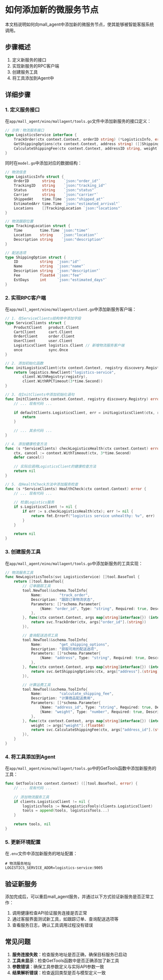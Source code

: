 # 如何添加新的微服务节点

本文档说明如何向mall_agent中添加新的微服务节点，使其能够被智能客服系统调用。

## 步骤概述

1. 定义新服务的接口
2. 实现新服务的RPC客户端
3. 创建服务工具
4. 将工具添加到Agent中

## 详细步骤

### 1. 定义服务接口

在`app/mall_agent/eino/mallagent/tools.go`文件中添加新服务的接口定义：

```go
// 示例：物流服务接口
type LogisticsService interface {
    TrackOrder(ctx context.Context, orderID string) (*LogisticsInfo, error)
    GetShippingOptions(ctx context.Context, address string) ([]ShippingOption, error)
    CalculateShippingFee(ctx context.Context, addressID string, weight float64) (float64, error)
}
```

同时在`model.go`中添加对应的数据结构：

```go
// 物流信息
type LogisticsInfo struct {
    OrderID      string    `json:"order_id"`
    TrackingID   string    `json:"tracking_id"`
    Status       string    `json:"status"`
    Carrier      string    `json:"carrier"`
    ShippedAt    time.Time `json:"shipped_at"`
    EstimatedArr time.Time `json:"estimated_arrival"`
    Locations    []TrackingLocation `json:"locations"`
}

// 物流跟踪位置
type TrackingLocation struct {
    Time        time.Time `json:"time"`
    Location    string    `json:"location"`
    Description string    `json:"description"`
}

// 配送选项
type ShippingOption struct {
    ID          string  `json:"id"`
    Name        string  `json:"name"`
    Description string  `json:"description"`
    Fee         float64 `json:"fee"`
    EstDays     int     `json:"estimated_days"`
}
```

### 2. 实现RPC客户端

在`app/mall_agent/eino/mallagent/client.go`中添加新服务客户端：

```go
// 1. 在ServiceClients结构体中添加字段
type ServiceClients struct {
    ProductClient   product.Client
    CartClient      cart.Client
    OrderClient     order.Client
    UserClient      user.Client
    LogisticsClient logistics.Client // 新增物流服务客户端
    once            sync.Once
}

// 2. 添加初始化函数
func initLogisticsClient(ctx context.Context, registry discovery.Registry) (logistics.Client, error) {
    return logistics.NewClient("logistics-service",
        client.WithRegistry(registry),
        client.WithRPCTimeout(3*time.Second))
}

// 3. 在InitClients中添加初始化语句
func InitClients(ctx context.Context, registry discovery.Registry) error {
    // ... 现有代码 ...
    
    if defaultClients.LogisticsClient, err = initLogisticsClient(ctx, registry); err != nil {
        return
    }
    
    // ... 其余代码 ...
}

// 4. 添加健康检查方法
func (s *ServiceClients) checkLogisticsHealth(ctx context.Context) error {
    ctx, cancel := context.WithTimeout(ctx, 3*time.Second)
    defer cancel()
    
    // 实际应调用LogisticsClient的健康检查方法
    return nil
}

// 5. 在HealthCheck方法中添加服务检查
func (s *ServiceClients) HealthCheck(ctx context.Context) error {
    // ... 现有代码 ...
    
    // 检查Logistics服务
    if s.LogisticsClient != nil {
        if err := s.checkLogisticsHealth(ctx); err != nil {
            return fmt.Errorf("logistics service unhealthy: %v", err)
        }
    }
    
    return nil
}
```

### 3. 创建服务工具

在`app/mall_agent/eino/mallagent/tools.go`中添加新服务的工具实现：

```go
// 物流服务工具
func NewLogisticsTools(svc LogisticsService) []tool.BaseTool {
    return []tool.BaseTool{
        // 订单跟踪工具
        tool.NewTool(&schema.ToolInfo{
            Name:        "track_order",
            Description: "跟踪订单物流状态",
            Parameters: []*schema.Parameter{
                {Name: "order_id", Type: "string", Required: true, Description: "订单ID"},
            },
        }, func(ctx context.Context, args map[string]interface{}) (interface{}, error) {
            return svc.TrackOrder(ctx, args["order_id"].(string))
        }),

        // 查询配送选项工具
        tool.NewTool(&schema.ToolInfo{
            Name:        "get_shipping_options",
            Description: "获取可用的配送选项",
            Parameters: []*schema.Parameter{
                {Name: "address", Type: "string", Required: true, Description: "配送地址"},
            },
        }, func(ctx context.Context, args map[string]interface{}) (interface{}, error) {
            return svc.GetShippingOptions(ctx, args["address"].(string))
        }),

        // 计算运费工具
        tool.NewTool(&schema.ToolInfo{
            Name:        "calculate_shipping_fee",
            Description: "计算商品配送费用",
            Parameters: []*schema.Parameter{
                {Name: "address_id", Type: "string", Required: true, Description: "地址ID"},
                {Name: "weight", Type: "number", Required: true, Description: "商品重量(kg)"},
            },
        }, func(ctx context.Context, args map[string]interface{}) (interface{}, error) {
            weight := args["weight"].(float64)
            return svc.CalculateShippingFee(ctx, args["address_id"].(string), weight)
        }),
    }
}
```

### 4. 将工具添加到Agent

在`app/mall_agent/eino/mallagent/tools.go`中的GetTools函数中添加新服务的工具：

```go
func GetTools(ctx context.Context) ([]tool.BaseTool, error) {
    // ... 现有代码 ...
    
    // 添加物流服务工具
    if clients.LogisticsClient != nil {
        logisticsTools := NewLogisticsTools(clients.LogisticsClient)
        tools = append(tools, logisticsTools...)
    }
    
    return tools, nil
}
```

### 5. 更新环境配置

在`.env`文件中添加新服务的地址配置：

```
# 物流服务地址
LOGISTICS_SERVICE_ADDR=logistics-service:9005
```

## 验证新服务

添加完成后，可以重启mall_agent服务，并通过以下方式验证新服务是否正常工作：

1. 调用健康检查API验证服务连接是否正常
2. 通过客服界面测试新工具，如跟踪订单、查询配送选项等
3. 查看服务日志，确认工具调用过程没有错误

## 常见问题

1. **服务连接失败**：检查服务地址是否正确，确保目标服务已启动
2. **工具未显示**：检查GetTools函数中是否正确添加了新工具
3. **参数错误**：确保工具参数定义与实际API参数一致
4. **结果解析错误**：检查返回类型是否与模型定义一致 